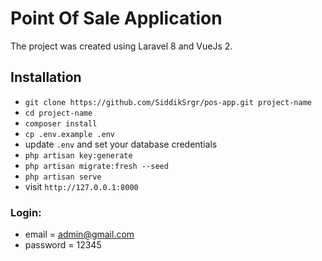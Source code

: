 # Point Of Sale Application

The project was created using Laravel 8 and VueJs 2.

## Installation

-   `git clone https://github.com/SiddikSrgr/pos-app.git project-name `
-   `cd project-name`
-   `composer install`
-   `cp .env.example .env`
-   update `.env` and set your database credentials
-   `php artisan key:generate`
-   `php artisan migrate:fresh --seed`
-   `php artisan serve`
-   visit `http://127.0.0.1:8000`

### Login:

-   email = admin@gmail.com
-   password = 12345
